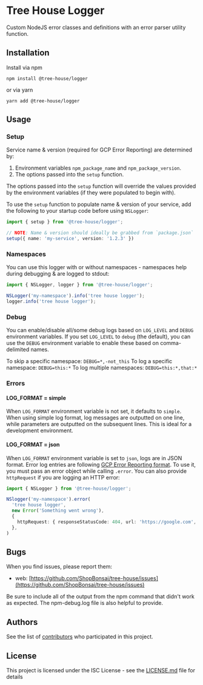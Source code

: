 # Tree House Logger

Custom NodeJS error classes and definitions with an error parser utility function.

## Installation

Install via npm

```shell
npm install @tree-house/logger
```

or via yarn

```shell
yarn add @tree-house/logger
```

## Usage

### Setup

Service name & version (required for GCP Error Reporting) are determined by:

1. Environment variables `npm_package_name` and `npm_package_version`.
2. The options passed into the `setup` function.

The options passed into the `setup` function will override the values provided by the environment
variables (if they were populated to begin with).

To use the `setup` function to populate name & version of your service, add the following to your
startup code before using `NSLogger`:

```typescript
import { setup } from '@tree-house/logger';

// NOTE: Name & version should ideally be grabbed from `package.json`
setup({ name: 'my-service', version: '1.2.3' })
```

### Namespaces

You can use this logger with or without namespaces - namespaces help during debugging & are logged to
stdout:

```typescript
import { NSLogger, logger } from '@tree-house/logger';

NSLogger('my-namespace').info('tree house logger');
logger.info('tree house logger');
```

### Debug

You can enable/disable all/some debug logs based on `LOG_LEVEL` and `DEBUG` environment variables.
If you set `LOG_LEVEL` to `debug` (the default), you can use the `DEBUG` environment variable to
enable these based on comma-delimited names.

To skip a specific namespace: `DEBUG=*,-not_this`
To log a specific namespace: `DEBUG=this:*`
To log multiple namespaces: `DEBUG=this:*,that:*`

### Errors

#### LOG_FORMAT = simple

When `LOG_FORMAT` environment variable is not set, it defaults to `simple`. When using simple log format,
log messages are outputted on one line, while parameters are outputted on the subsequent lines.
This is ideal for a development environment.

#### LOG_FORMAT = json

When `LOG_FORMAT` environment variable is set to `json`, logs are in JSON format.
Error log entries are following [GCP Error Reporting format](https://cloud.google.com/error-reporting/docs/formatting-error-messages#json_representation). To use it, you must pass an error object while calling `.error`.
You can also provide `httpRequest` if you are logging an HTTP error:

```typescript
import { NSLogger } from '@tree-house/logger';

NSlogger('my-namespace').error(
  'tree house logger',
  new Error('Something went wrong'),
  {
    httpRequest: { responseStatusCode: 404, url: 'https://google.com', method: 'GET' },
  },
)
```

## Bugs

When you find issues, please report them:

- web: [https://github.com/ShopBonsai/tree-house/issues](https://github.com/ShopBonsai/tree-house/issues)

Be sure to include all of the output from the npm command that didn't work as expected. The npm-debug.log file is also helpful to provide.

## Authors

See the list of [contributors](https://github.com/ShopBonsai/tree-house/contributors) who participated in this project.

## License

This project is licensed under the ISC License - see the [LICENSE.md](LICENSE.md) file for details
